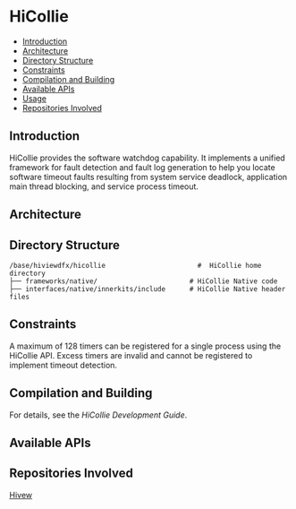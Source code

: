 # HiCollie<a name="EN-US_TOPIC_0000001077200880"></a>

-   [Introduction](#section11660541593)
-   [Architecture](#section342962219551)
-   [Directory Structure](#section55125489224)
-   [Constraints](#section161941989596)
-   [Compilation and Building](#section20568163942320)
-   [Available APIs](#section8725142134818)
-   [Usage](#section19959125052315)
-   [Repositories Involved](#section1134984213235)

## Introduction<a name="section11660541593"></a>

HiCollie provides the software watchdog capability. It implements a unified framework for fault detection and fault log generation to help you locate software timeout faults resulting from system service deadlock, application main thread blocking, and service process timeout. 

## Architecture<a name="section342962219551"></a>

## Directory Structure<a name="section55125489224"></a>

```
/base/hiviewdfx/hicollie                       #  HiCollie home directory
├── frameworks/native/                       # HiCollie Native code
├── interfaces/native/innerkits/include      # HiCollie Native header files
```

## Constraints<a name="section161941989596"></a>

A maximum of 128 timers can be registered for a single process using the HiCollie API. Excess timers are invalid and cannot be registered to implement timeout detection.

## Compilation and Building<a name="section20568163942320"></a>

For details, see the  _HiCollie Development Guide_.

## Available APIs<a name="section8725142134818"></a>

## Repositories Involved<a name="section1134984213235"></a>

[Hivew](https://gitee.com/openharmony)

